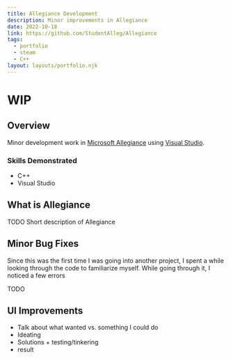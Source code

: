 ```yaml
---
title: Allegiance Development
description: Minor improvements in Allegiance
date: 2022-10-18
link: https://github.com/StudentAlleg/Allegiance
tags:
  - portfolio
  - steam
  - C++
layout: layouts/portfolio.njk
---
```

# WIP
## Overview
Minor development work in [Microsoft Allegiance](https://store.steampowered.com/app/700480/Microsoft_Allegiance/) using [Visual Studio](https://visualstudio.microsoft.com/).

### Skills Demonstrated
* C++
* Visual Studio

## What is Allegiance
TODO Short description of Allegiance

## Minor Bug Fixes
Since this was the first time I was going into another project, I spent a while looking through the code to familiarize myself. While going through it, I noticed a few errors

TODO

## UI Improvements
* Talk about what wanted vs. something I could do
* Ideating
* Solutions + testing/tinkering
* result




